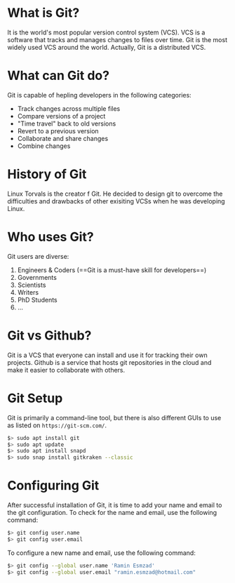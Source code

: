 # What is Git?
It is the world's most popular version control system (VCS). VCS is a software that tracks and manages changes to files over time. Git is the most widely used VCS around the world. Actually, Git is a distributed VCS. 

# What can Git do?
Git is capable of hepling developers in the following categories:
- Track changes across multiple files
- Compare versions of a project
- "Time travel" back to old versions
- Revert to a previous version
- Collaborate and share changes
- Combine changes

# History of Git
Linux Torvals is the creator f Git. He decided to design git to overcome the difficulties and drawbacks of other exisiting VCSs when he was developing Linux. 

# Who uses Git?
Git users are diverse:
1. Engineers & Coders (==Git is a must-have skill for developers==)
2. Governments
3. Scientists
4. Writers
5. PhD Students
6. ...

# Git vs Github?
Git is a VCS that everyone can install and use it for tracking their own projects. Github is a service that hosts git repositories in the cloud and make it easier to collaborate with others. 

# Git Setup
Git is primarily a command-line tool, but there is also different GUIs to use as listed on `https://git-scm.com/`. 
```bash
$> sudo apt install git
$> sudo apt update
$> sudo apt install snapd
$> sudo snap install gitkraken --classic
```

# Configuring Git
After successful installation of Git, it is time to add your name and email to the git configuration. 
To check for the name and email, use the following command:
```bash
$> git config user.name
$> git config user.email
```
To configure a new name and email, use the following command:
```bash
$> git config --global user.name 'Ramin Esmzad'
$> git config --global user.email "ramin.esmzad@hotmail.com"
```
